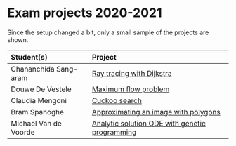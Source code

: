 # Exam projects 2020-2021

Since the setup changed a bit, only a small sample of the projects are shown.

| Student(s) | Project |
|:---|:---|
| Chananchida Sang-aram | [Ray tracing with Dijkstra](raytracing.html)|
| Douwe De Vestele | [Maximum flow problem](maximum_flow.html) |
| Claudia Mengoni | [Cuckoo search](cuckoo.html) |
| Bram Spanoghe | [Approximating an image with polygons](polygon.html) |
|Michael Van de Voorde|  [Analytic solution ODE with genetic programming](ODEGP.html) |
